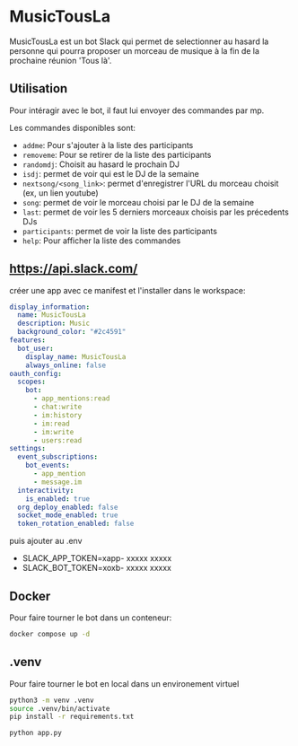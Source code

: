 # MusicTousLa

MusicTousLa est un bot Slack qui permet de selectionner au hasard la personne qui pourra proposer un morceau de musique à la fin de la prochaine réunion 'Tous là'.


## Utilisation

Pour intéragir avec le bot, il faut lui envoyer des commandes par mp.

Les commandes disponibles sont:
- `addme`: Pour s'ajouter à la liste des participants
- `removeme`: Pour se retirer de la liste des participants
- `randomdj`: Choisit au hasard le prochain DJ
- `isdj`: permet de voir qui est le DJ de la semaine
- `nextsong/<song_link>`: permet d'enregistrer l'URL du morceau choisit (ex, un lien youtube)
- `song`: permet de voir le morceau choisi par le DJ de la semaine
- `last`: permet de voir les 5 derniers morceaux choisis par les précedents DJs
- `participants`: permet de voir la liste des participants
- `help`: Pour afficher la liste des commandes


## https://api.slack.com/

créer une app avec ce manifest et l'installer dans le workspace: 

```yaml
display_information:
  name: MusicTousLa
  description: Music
  background_color: "#2c4591"
features:
  bot_user:
    display_name: MusicTousLa
    always_online: false
oauth_config:
  scopes:
    bot:
      - app_mentions:read
      - chat:write
      - im:history
      - im:read
      - im:write
      - users:read
settings:
  event_subscriptions:
    bot_events:
      - app_mention
      - message.im
  interactivity:
    is_enabled: true
  org_deploy_enabled: false
  socket_mode_enabled: true
  token_rotation_enabled: false
```
puis ajouter au .env
- SLACK_APP_TOKEN=xapp- xxxxx xxxxx
- SLACK_BOT_TOKEN=xoxb- xxxxx xxxxx

## Docker

Pour faire tourner le bot dans un conteneur:

   ```bash
   docker compose up -d
   ```

## .venv

Pour faire tourner le bot en local dans un environement virtuel
```bash
python3 -m venv .venv
source .venv/bin/activate
pip install -r requirements.txt
```
```bash
python app.py
```